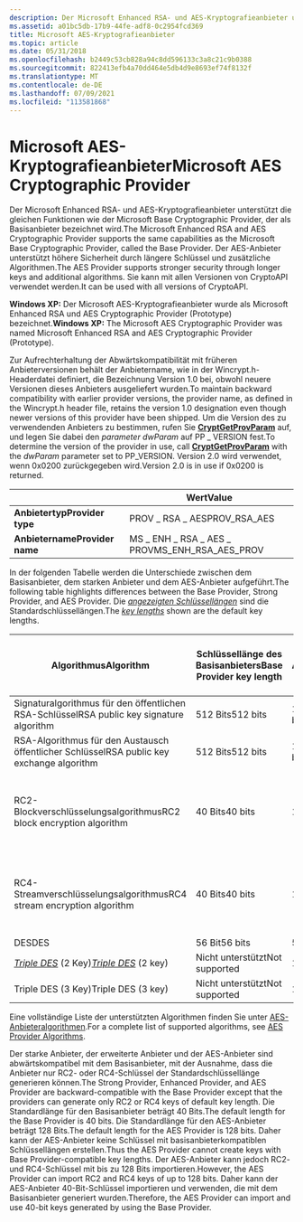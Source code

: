 ```yaml
---
description: Der Microsoft Enhanced RSA- und AES-Kryptografieanbieter unterstützt die gleichen Funktionen wie der Microsoft Base Cryptographic Provider, der als Basisanbieter bezeichnet wird.
ms.assetid: a01bc5db-17b9-44fe-adf8-0c2954fcd369
title: Microsoft AES-Kryptografieanbieter
ms.topic: article
ms.date: 05/31/2018
ms.openlocfilehash: b2449c53cb828a94c8dd596133c3a8c21c9b0388
ms.sourcegitcommit: 822413efb4a70dd464e5db4d9e8693ef74f8132f
ms.translationtype: MT
ms.contentlocale: de-DE
ms.lasthandoff: 07/09/2021
ms.locfileid: "113581868"
---
```

# <a name="microsoft-aes-cryptographic-provider"></a><span data-ttu-id="e5eeb-103">Microsoft AES-Kryptografieanbieter</span><span class="sxs-lookup"><span data-stu-id="e5eeb-103">Microsoft AES Cryptographic Provider</span></span>

<span data-ttu-id="e5eeb-104">Der Microsoft Enhanced RSA- und AES-Kryptografieanbieter unterstützt die gleichen Funktionen wie der Microsoft Base Cryptographic Provider, der als Basisanbieter bezeichnet wird.</span><span class="sxs-lookup"><span data-stu-id="e5eeb-104">The Microsoft Enhanced RSA and AES Cryptographic Provider supports the same capabilities as the Microsoft Base Cryptographic Provider, called the Base Provider.</span></span> <span data-ttu-id="e5eeb-105">Der AES-Anbieter unterstützt höhere Sicherheit durch längere Schlüssel und zusätzliche Algorithmen.</span><span class="sxs-lookup"><span data-stu-id="e5eeb-105">The AES Provider supports stronger security through longer keys and additional algorithms.</span></span> <span data-ttu-id="e5eeb-106">Sie kann mit allen Versionen von CryptoAPI verwendet werden.</span><span class="sxs-lookup"><span data-stu-id="e5eeb-106">It can be used with all versions of CryptoAPI.</span></span>

<span data-ttu-id="e5eeb-107">**Windows XP:** Der Microsoft AES-Kryptografieanbieter wurde als Microsoft Enhanced RSA und AES Cryptographic Provider (Prototype) bezeichnet.</span><span class="sxs-lookup"><span data-stu-id="e5eeb-107">**Windows XP:** The Microsoft AES Cryptographic Provider was named Microsoft Enhanced RSA and AES Cryptographic Provider (Prototype).</span></span>

<span data-ttu-id="e5eeb-108">Zur Aufrechterhaltung der Abwärtskompatibilität mit früheren Anbieterversionen behält der Anbietername, wie in der Wincrypt.h-Headerdatei definiert, die Bezeichnung Version 1.0 bei, obwohl neuere Versionen dieses Anbieters ausgeliefert wurden.</span><span class="sxs-lookup"><span data-stu-id="e5eeb-108">To maintain backward compatibility with earlier provider versions, the provider name, as defined in the Wincrypt.h header file, retains the version 1.0 designation even though newer versions of this provider have been shipped.</span></span> <span data-ttu-id="e5eeb-109">Um die Version des zu verwendenden Anbieters zu bestimmen, rufen Sie [**CryptGetProvParam**](/windows/desktop/api/Wincrypt/nf-wincrypt-cryptgetprovparam) auf, und legen Sie dabei den *parameter dwParam* auf PP \_ VERSION fest.</span><span class="sxs-lookup"><span data-stu-id="e5eeb-109">To determine the version of the provider in use, call [**CryptGetProvParam**](/windows/desktop/api/Wincrypt/nf-wincrypt-cryptgetprovparam) with the *dwParam* parameter set to PP\_VERSION.</span></span> <span data-ttu-id="e5eeb-110">Version 2.0 wird verwendet, wenn 0x0200 zurückgegeben wird.</span><span class="sxs-lookup"><span data-stu-id="e5eeb-110">Version 2.0 is in use if 0x0200 is returned.</span></span>

|                   | <span data-ttu-id="e5eeb-111">Wert</span><span class="sxs-lookup"><span data-stu-id="e5eeb-111">Value</span></span>                    |
|-------------------|--------------------------|
| <span data-ttu-id="e5eeb-112">**Anbietertyp**</span><span class="sxs-lookup"><span data-stu-id="e5eeb-112">**Provider type**</span></span> | <span data-ttu-id="e5eeb-113">PROV \_ RSA \_ AES</span><span class="sxs-lookup"><span data-stu-id="e5eeb-113">PROV\_RSA\_AES</span></span>           |
| <span data-ttu-id="e5eeb-114">**Anbietername**</span><span class="sxs-lookup"><span data-stu-id="e5eeb-114">**Provider name**</span></span> | <span data-ttu-id="e5eeb-115">MS \_ ENH \_ RSA \_ AES \_ PROV</span><span class="sxs-lookup"><span data-stu-id="e5eeb-115">MS\_ENH\_RSA\_AES\_PROV</span></span>  |



 

<span data-ttu-id="e5eeb-116">In der folgenden Tabelle werden die Unterschiede zwischen dem Basisanbieter, dem starken Anbieter und dem AES-Anbieter aufgeführt.</span><span class="sxs-lookup"><span data-stu-id="e5eeb-116">The following table highlights differences between the Base Provider, Strong Provider, and AES Provider.</span></span> <span data-ttu-id="e5eeb-117">Die [*angezeigten Schlüssellängen*](../secgloss/k-gly.md) sind die Standardschlüssellängen.</span><span class="sxs-lookup"><span data-stu-id="e5eeb-117">The [*key lengths*](../secgloss/k-gly.md) shown are the default key lengths.</span></span>



| <span data-ttu-id="e5eeb-118">Algorithmus</span><span class="sxs-lookup"><span data-stu-id="e5eeb-118">Algorithm</span></span>                                                                                | <span data-ttu-id="e5eeb-119">Schlüssellänge des Basisanbieters</span><span class="sxs-lookup"><span data-stu-id="e5eeb-119">Base Provider key length</span></span> | <span data-ttu-id="e5eeb-120">Schlüssellänge des starken Anbieters</span><span class="sxs-lookup"><span data-stu-id="e5eeb-120">Strong Provider key length</span></span> | <span data-ttu-id="e5eeb-121">Schlüssellänge des AES-Anbieters</span><span class="sxs-lookup"><span data-stu-id="e5eeb-121">AES Provider key length</span></span>                     |
|------------------------------------------------------------------------------------------|--------------------------|----------------------------|---------------------------------------------|
| <span data-ttu-id="e5eeb-122">Signaturalgorithmus für den öffentlichen RSA-Schlüssel</span><span class="sxs-lookup"><span data-stu-id="e5eeb-122">RSA public key signature algorithm</span></span>                                                       | <span data-ttu-id="e5eeb-123">512 Bits</span><span class="sxs-lookup"><span data-stu-id="e5eeb-123">512 bits</span></span>                 | <span data-ttu-id="e5eeb-124">1.024 Bits</span><span class="sxs-lookup"><span data-stu-id="e5eeb-124">1,024 bits</span></span>                 | <span data-ttu-id="e5eeb-125">1.024 Bits</span><span class="sxs-lookup"><span data-stu-id="e5eeb-125">1,024 bits</span></span>                                  |
| <span data-ttu-id="e5eeb-126">RSA-Algorithmus für den Austausch öffentlicher Schlüssel</span><span class="sxs-lookup"><span data-stu-id="e5eeb-126">RSA public key exchange algorithm</span></span>                                                        | <span data-ttu-id="e5eeb-127">512 Bits</span><span class="sxs-lookup"><span data-stu-id="e5eeb-127">512 bits</span></span>                 | <span data-ttu-id="e5eeb-128">1.024 Bits</span><span class="sxs-lookup"><span data-stu-id="e5eeb-128">1,024 bits</span></span>                 | <span data-ttu-id="e5eeb-129">1.024 Bits</span><span class="sxs-lookup"><span data-stu-id="e5eeb-129">1,024 bits</span></span>                                  |
| <span data-ttu-id="e5eeb-130">RC2-Blockverschlüsselungsalgorithmus</span><span class="sxs-lookup"><span data-stu-id="e5eeb-130">RC2 block encryption algorithm</span></span>                                                           | <span data-ttu-id="e5eeb-131">40 Bits</span><span class="sxs-lookup"><span data-stu-id="e5eeb-131">40 bits</span></span>                  | <span data-ttu-id="e5eeb-132">128 Bits</span><span class="sxs-lookup"><span data-stu-id="e5eeb-132">128 bits</span></span>                   | <span data-ttu-id="e5eeb-133">Eine Salt-Länge von 128 Bits kann festgelegt werden.</span><span class="sxs-lookup"><span data-stu-id="e5eeb-133">128 bits Salt length can be set.</span></span><br/> |
| <span data-ttu-id="e5eeb-134">RC4-Streamverschlüsselungsalgorithmus</span><span class="sxs-lookup"><span data-stu-id="e5eeb-134">RC4 stream encryption algorithm</span></span>                                                          | <span data-ttu-id="e5eeb-135">40 Bits</span><span class="sxs-lookup"><span data-stu-id="e5eeb-135">40 bits</span></span>                  | <span data-ttu-id="e5eeb-136">128 Bits</span><span class="sxs-lookup"><span data-stu-id="e5eeb-136">128 bits</span></span>                   | <span data-ttu-id="e5eeb-137">Eine Salt-Länge von 128 Bits kann festgelegt werden.</span><span class="sxs-lookup"><span data-stu-id="e5eeb-137">128 bits Salt length can be set.</span></span><br/> |
| <span data-ttu-id="e5eeb-138">DES</span><span class="sxs-lookup"><span data-stu-id="e5eeb-138">DES</span></span>                                                                                      | <span data-ttu-id="e5eeb-139">56 Bit</span><span class="sxs-lookup"><span data-stu-id="e5eeb-139">56 bits</span></span>                  | <span data-ttu-id="e5eeb-140">56 Bit</span><span class="sxs-lookup"><span data-stu-id="e5eeb-140">56 bits</span></span>                    | <span data-ttu-id="e5eeb-141">56 Bit</span><span class="sxs-lookup"><span data-stu-id="e5eeb-141">56 bits</span></span>                                     |
| <span data-ttu-id="e5eeb-142">[*Triple DES*](../secgloss/t-gly.md) (2 Key)</span><span class="sxs-lookup"><span data-stu-id="e5eeb-142">[*Triple DES*](../secgloss/t-gly.md) (2 key)</span></span> | <span data-ttu-id="e5eeb-143">Nicht unterstützt</span><span class="sxs-lookup"><span data-stu-id="e5eeb-143">Not supported</span></span>            | <span data-ttu-id="e5eeb-144">112 Bits</span><span class="sxs-lookup"><span data-stu-id="e5eeb-144">112 bits</span></span>                   | <span data-ttu-id="e5eeb-145">112 Bits</span><span class="sxs-lookup"><span data-stu-id="e5eeb-145">112 bits</span></span>                                    |
| <span data-ttu-id="e5eeb-146">Triple DES (3 Key)</span><span class="sxs-lookup"><span data-stu-id="e5eeb-146">Triple DES (3 key)</span></span>                                                                       | <span data-ttu-id="e5eeb-147">Nicht unterstützt</span><span class="sxs-lookup"><span data-stu-id="e5eeb-147">Not supported</span></span>            | <span data-ttu-id="e5eeb-148">168 Bits</span><span class="sxs-lookup"><span data-stu-id="e5eeb-148">168 bits</span></span>                   | <span data-ttu-id="e5eeb-149">168 Bits</span><span class="sxs-lookup"><span data-stu-id="e5eeb-149">168 bits</span></span>                                    |



 

<span data-ttu-id="e5eeb-150">Eine vollständige Liste der unterstützten Algorithmen finden Sie unter [AES-Anbieteralgorithmen](aes-provider-algorithms.md).</span><span class="sxs-lookup"><span data-stu-id="e5eeb-150">For a complete list of supported algorithms, see [AES Provider Algorithms](aes-provider-algorithms.md).</span></span>

<span data-ttu-id="e5eeb-151">Der starke Anbieter, der erweiterte Anbieter und der AES-Anbieter sind abwärtskompatibel mit dem Basisanbieter, mit der Ausnahme, dass die Anbieter nur RC2- oder RC4-Schlüssel der Standardschlüssellänge generieren können.</span><span class="sxs-lookup"><span data-stu-id="e5eeb-151">The Strong Provider, Enhanced Provider, and AES Provider are backward-compatible with the Base Provider except that the providers can generate only RC2 or RC4 keys of default key length.</span></span> <span data-ttu-id="e5eeb-152">Die Standardlänge für den Basisanbieter beträgt 40 Bits.</span><span class="sxs-lookup"><span data-stu-id="e5eeb-152">The default length for the Base Provider is 40 bits.</span></span> <span data-ttu-id="e5eeb-153">Die Standardlänge für den AES-Anbieter beträgt 128 Bits.</span><span class="sxs-lookup"><span data-stu-id="e5eeb-153">The default length for the AES Provider is 128 bits.</span></span> <span data-ttu-id="e5eeb-154">Daher kann der AES-Anbieter keine Schlüssel mit basisanbieterkompatiblen Schlüssellängen erstellen.</span><span class="sxs-lookup"><span data-stu-id="e5eeb-154">Thus the AES Provider cannot create keys with Base Provider-compatible key lengths.</span></span> <span data-ttu-id="e5eeb-155">Der AES-Anbieter kann jedoch RC2- und RC4-Schlüssel mit bis zu 128 Bits importieren.</span><span class="sxs-lookup"><span data-stu-id="e5eeb-155">However, the AES Provider can import RC2 and RC4 keys of up to 128 bits.</span></span> <span data-ttu-id="e5eeb-156">Daher kann der AES-Anbieter 40-Bit-Schlüssel importieren und verwenden, die mit dem Basisanbieter generiert wurden.</span><span class="sxs-lookup"><span data-stu-id="e5eeb-156">Therefore, the AES Provider can import and use 40-bit keys generated by using the Base Provider.</span></span>

 

 

